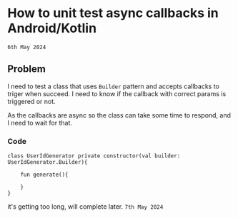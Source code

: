 # How to unit test async callbacks in Android/Kotlin 
`6th May 2024`

## Problem
I need to test a class that uses `Builder` pattern and accepts callbacks to triger when succeed.
I need to know if the callback with correct params is triggered or not. 

As the callbacks are async so the class can take some time to respond, and I need to wait for that.

### Code
```
class UserIdGenerator private constructor(val builder: UserIdGenerator.Builder){

    fun generate(){

    }
}
```

it's getting too long, will complete later. 
`7th May 2024`
